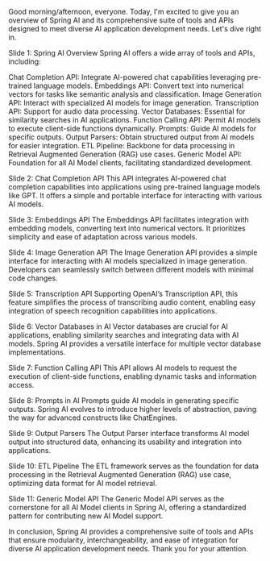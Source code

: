 Good morning/afternoon, everyone. Today, I'm excited to give you an overview of Spring AI and its comprehensive suite of tools and APIs designed to meet diverse AI application development needs. Let's dive right in.

Slide 1: Spring AI Overview
Spring AI offers a wide array of tools and APIs, including:

Chat Completion API: Integrate AI-powered chat capabilities leveraging pre-trained language models.
Embeddings API: Convert text into numerical vectors for tasks like semantic analysis and classification.
Image Generation API: Interact with specialized AI models for image generation.
Transcription API: Support for audio data processing.
Vector Databases: Essential for similarity searches in AI applications.
Function Calling API: Permit AI models to execute client-side functions dynamically.
Prompts: Guide AI models for specific outputs.
Output Parsers: Obtain structured output from AI models for easier integration.
ETL Pipeline: Backbone for data processing in Retrieval Augmented Generation (RAG) use cases.
Generic Model API: Foundation for all AI Model clients, facilitating standardized development.

Slide 2: Chat Completion API
This API integrates AI-powered chat completion capabilities into applications using pre-trained language models like GPT. It offers a simple and portable interface for interacting with various AI models.

Slide 3: Embeddings API
The Embeddings API facilitates integration with embedding models, converting text into numerical vectors. It prioritizes simplicity and ease of adaptation across various models.

Slide 4: Image Generation API
The Image Generation API provides a simple interface for interacting with AI models specialized in image generation. Developers can seamlessly switch between different models with minimal code changes.

Slide 5: Transcription API
Supporting OpenAI’s Transcription API, this feature simplifies the process of transcribing audio content, enabling easy integration of speech recognition capabilities into applications.

Slide 6: Vector Databases in AI
Vector databases are crucial for AI applications, enabling similarity searches and integrating data with AI models. Spring AI provides a versatile interface for multiple vector database implementations.

Slide 7: Function Calling API
This API allows AI models to request the execution of client-side functions, enabling dynamic tasks and information access.

Slide 8: Prompts in AI
Prompts guide AI models in generating specific outputs. Spring AI evolves to introduce higher levels of abstraction, paving the way for advanced constructs like ChatEngines.

Slide 9: Output Parsers
The Output Parser interface transforms AI model output into structured data, enhancing its usability and integration into applications.

Slide 10: ETL Pipeline
The ETL framework serves as the foundation for data processing in the Retrieval Augmented Generation (RAG) use case, optimizing data format for AI model retrieval.

Slide 11: Generic Model API
The Generic Model API serves as the cornerstone for all AI Model clients in Spring AI, offering a standardized pattern for contributing new AI Model support.

In conclusion, Spring AI provides a comprehensive suite of tools and APIs that ensure modularity, interchangeability, and ease of integration for diverse AI application development needs. Thank you for your attention.

